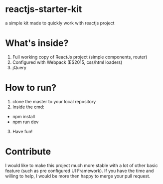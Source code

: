 # reactjs-starter-kit
a simple kit made to quickly work with reactjs project

# What's inside?
1. Full working copy of ReactJs project (simple components, router)
2. Configured with Webpack (ES2015, css/html loaders)
3. jQuery

# How to run?
1. clone the master to your local repository
2. Inside the cmd:
  * npm install
  * npm run dev 
3. Have fun!

# Contribute
I would like to make this project much more stable with a lot of other basic feature (such as pre configured UI Framework).
If you have the time and willing to help, I would be more then happy to merge your pull request.
